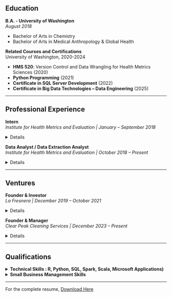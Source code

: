 ## Education

**B.A. - University of Washington**  
_August 2018_  
- Bachelor of Arts in Chemistry  
- Bachelor of Arts in Medical Anthropology & Global Health  

**Related Courses and Certifications**  
University of Washington, 2020-2024  
- **HMS 520**: Version Control and Data Wrangling for Health Metrics Sciences (2020)
- **Python Programming** (2021)
- **Certificate in SQL Server Development** (2022)
- **Certificate in Big Data Technologies – Data Engineering** (2025)

---

## Professional Experience

**Intern**  
_Institute for Health Metrics and Evaluation | January – September 2018_

<details>
  <summary>Details</summary>

• Performed Upper Respiratory Infections & Hearing Loss scientific literature screenings and extractions.

</details>

**Data Analyst / Data Extraction Analyst**  
_Institute for Health Metrics and Evaluation | October 2018 – Present_

<details>
  <summary>Details</summary>
  
  • Conducted ad-hoc analytical work, including vetting data pipelines, creating visualizations, updating legacy code, and developing code for data verification and quality management.<br>
  • Managed and maintained the integrity of large data bins focused on maternal causes (both nonfatal and fatal) and infertility, ensuring data consistency across multiple datasets.<br>
  • Led data landscaping initiatives, identifying gaps, inconsistencies, and opportunities for enhanced data reliability in maternal health research.<br>
  • Ran, transformed, and developed new procedures for maternal, STI, and infertility data/code pipelines.<br>
  • Utilized HPC clusters and IDEs for version control and running R, STATA, and Python code.<br>

</details>

---

## Ventures

**Founder & Investor**  
_La Fresnera | December 2019 – October 2021_

<details>
  <summary>Details</summary>
  
  • Mission-driven startup for the growth of Organic Cacao Farming & Regenerative Agriculture.

</details>

**Founder & Manager**  
_Clear Peak Cleaning Services | December 2023 – Present_

<details>
  <summary>Details</summary>
  
  - Recruited, trained, and supervised a team of cleaning staff, ensuring high standards of service and customer satisfaction.<br>
  - Conducted market analysis to identify growth opportunities and expand the customer base.<br>
  - Managed budgeting, financial planning, and expense management to ensure profitability, while outsourcing administrative duties such as payroll management.<br>
  - Designed and created marketing content for the company website and other platforms.<br>
  - [Visit Clear Peak Cleaning Services](https://clearpeakcleaning.com)

</details>

---

## Qualifications

<details>
  <summary><strong>Technical Skills : R, Python, SQL, Spark, Scala, Microsoft Applications)</strong></summary>
  <br>

• **Version Control:** Git, Powershell<br>
• **Programming Libraries & Tools:**<br>
  • **R**: dplyr, tidyverse, plyr, devtools, ggplot2, data.table, DT
  • **Python**: NumPy, SciPy, Pandas<br>
  • Tools: Jupyter Lab, R Studio, Anaconda, SSMS, Visual Studio/Code<br>
  • Platforms: GHDx, PubMed, Canva, Squarespace UX, Gusto, BookingKoala, Mailchimp, Adobe graphic design apps<br>

</details>

<details>
  <summary><strong>Small Business Management Skills</strong></summary>
  <br>

• Experience in entrepreneurship, operations, and employee & client relations.

</details>

---

For the complete resume, [Download Here](link-to-your-resume.pdf)
